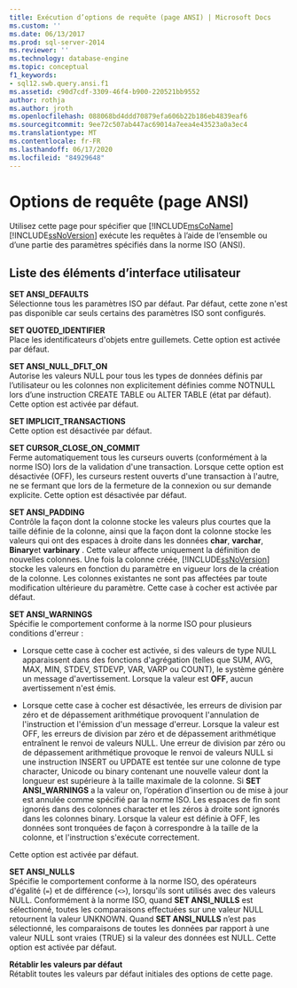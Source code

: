 ```yaml
---
title: Exécution d’options de requête (page ANSI) | Microsoft Docs
ms.custom: ''
ms.date: 06/13/2017
ms.prod: sql-server-2014
ms.reviewer: ''
ms.technology: database-engine
ms.topic: conceptual
f1_keywords:
- sql12.swb.query.ansi.f1
ms.assetid: c90d7cdf-3309-46f4-b900-220521bb9552
author: rothja
ms.author: jroth
ms.openlocfilehash: 088068bd4ddd70879efa606b22b186eb4839eaf6
ms.sourcegitcommit: 9ee72c507ab447ac69014a7eea4e43523a0a3ec4
ms.translationtype: MT
ms.contentlocale: fr-FR
ms.lasthandoff: 06/17/2020
ms.locfileid: "84929648"
---
```

# <a name="query-options-execution-ansi-page"></a>Options de requête (page ANSI)
  Utilisez cette page pour spécifier que [!INCLUDE[msCoName](../includes/msconame-md.md)] [!INCLUDE[ssNoVersion](../includes/ssnoversion-md.md)] exécute les requêtes à l’aide de l’ensemble ou d’une partie des paramètres spécifiés dans la norme ISO (ANSI).  
  
## <a name="ui-element-list"></a>Liste des éléments d’interface utilisateur  
 **SET ANSI_DEFAULTS**  
 Sélectionne tous les paramètres ISO par défaut. Par défaut, cette zone n'est pas disponible car seuls certains des paramètres ISO sont configurés.  
  
 **SET QUOTED_IDENTIFIER**  
 Place les identificateurs d'objets entre guillemets. Cette option est activée par défaut.  
  
 **SET ANSI_NULL_DFLT_ON**  
 Autorise les valeurs NULL pour tous les types de données définis par l’utilisateur ou les colonnes non explicitement définies comme NOTNULL lors d’une instruction CREATE TABLE ou ALTER TABLE (état par défaut). Cette option est activée par défaut.  
  
 **SET IMPLICIT_TRANSACTIONS**  
 Cette option est désactivée par défaut.  
  
 **SET CURSOR_CLOSE_ON_COMMIT**  
 Ferme automatiquement tous les curseurs ouverts (conformément à la norme ISO) lors de la validation d'une transaction. Lorsque cette option est désactivée (OFF), les curseurs restent ouverts d'une transaction à l'autre, ne se fermant que lors de la fermeture de la connexion ou sur demande explicite. Cette option est désactivée par défaut.  
  
 **SET ANSI_PADDING**  
 Contrôle la façon dont la colonne stocke les valeurs plus courtes que la taille définie de la colonne, ainsi que la façon dont la colonne stocke les valeurs qui ont des espaces à droite dans les données **char**, **varchar**, **Binary**et **varbinary** . Cette valeur affecte uniquement la définition de nouvelles colonnes. Une fois la colonne créée, [!INCLUDE[ssNoVersion](../includes/ssnoversion-md.md)] stocke les valeurs en fonction du paramètre en vigueur lors de la création de la colonne. Les colonnes existantes ne sont pas affectées par toute modification ultérieure du paramètre. Cette case à cocher est activée par défaut.  
  
 **SET ANSI_WARNINGS**  
 Spécifie le comportement conforme à la norme ISO pour plusieurs conditions d'erreur :  
  
-   Lorsque cette case à cocher est activée, si des valeurs de type NULL apparaissent dans des fonctions d'agrégation (telles que SUM, AVG, MAX, MIN, STDEV, STDEVP, VAR, VARP ou COUNT), le système génère un message d'avertissement. Lorsque la valeur est **OFF**, aucun avertissement n'est émis.  
  
-   Lorsque cette case à cocher est désactivée, les erreurs de division par zéro et de dépassement arithmétique provoquent l'annulation de l'instruction et l'émission d'un message d'erreur. Lorsque la valeur est OFF, les erreurs de division par zéro et de dépassement arithmétique entraînent le renvoi de valeurs NULL. Une erreur de division par zéro ou de dépassement arithmétique provoque le renvoi de valeurs NULL si une instruction INSERT ou UPDATE est tentée sur une colonne de type character, Unicode ou binary contenant une nouvelle valeur dont la longueur est supérieure à la taille maximale de la colonne. Si **SET ANSI_WARNINGS** a la valeur on, l’opération d’insertion ou de mise à jour est annulée comme spécifié par la norme ISO. Les espaces de fin sont ignorés dans des colonnes character et les zéros à droite sont ignorés dans les colonnes binary. Lorsque la valeur est définie à OFF, les données sont tronquées de façon à correspondre à la taille de la colonne, et l'instruction s'exécute correctement.  
  
 Cette option est activée par défaut.  
  
 **SET ANSI_NULLS**  
 Spécifie le comportement conforme à la norme ISO, des opérateurs d'égalité (`=`) et de différence (`<>`), lorsqu'ils sont utilisés avec des valeurs NULL. Conformément à la norme ISO, quand **SET ANSI_NULLS** est sélectionné, toutes les comparaisons effectuées sur une valeur NULL retournent la valeur UNKNOWN. Quand **SET ANSI_NULLS** n’est pas sélectionné, les comparaisons de toutes les données par rapport à une valeur NULL sont vraies (TRUE) si la valeur des données est NULL. Cette option est activée par défaut.  
  
 **Rétablir les valeurs par défaut**  
 Rétablit toutes les valeurs par défaut initiales des options de cette page.  
  
  
